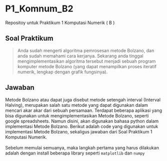 # P1_Komnum_B2
Repositoy untuk Praktikum 1 Komputasi Numerik ( B )

## **Soal Praktikum**
> Anda sudah mengerti algoritma pemrosesan metode Bolzano, dan anda sudah memahami cara kerjanya. Sekarang anda tinggal mengimplementasikan algoritma tersebut menjadi sebuah program komputer metode Bolzano (yang dapat menampilkan proses iteratif numerik, lengkap dengan grafik fungsinya).

## **Jawaban**
Metode Bolzano atau dapat juga disebut metode setengah interval (Interval Halving), merupakan salah satu metode yang dapat digunakan dalam mencari akar akar dari sebuah persamaan. Terdapat beberapa aplikasi yang bisa digunakan untuk mengimplementasikan Metode Bolzano, seperti google spreadsheets. Namun disini, akan digunakan bahasa python dalam implementasi Metode Bolzano. Berikut adalah code yang digunakan untuk implementasi Metode Bolzano, sekaligus jawaban dari Soal Praktikum 1 Komputasi Numerik.<br>
<br>
Sebelum memulai semuanya, maka langkah pertama yang harus dilakukan adalah dengan install beberapa library seperti `matplotlib` dan `numpy`
